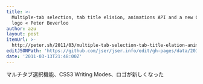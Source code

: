 ```yaml
---
title: >-
  Multiple-tab selection, tab title elision, animations API and a new Chromium
  logo « Peter Beverloo
author: azu
layout: post
itemUrl: >-
  http://peter.sh/2011/03/multiple-tab-selection-tab-title-elation-animations-api-and-a-new-chromium-logo/
editJSONPath: 'https://github.com/jser/jser.info/edit/gh-pages/data/2011/03/index.json'
date: '2011-03-13T21:48:00Z'
---
```

マルチタブ選択機能、CSS3 Writing Modes、ロゴが新しくなった
